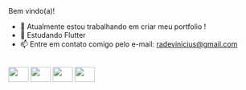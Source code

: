 <header>
<link rel="stylesheet" href="https://cdn.jsdelivr.net/gh/devicons/devicon@v2.15.1/devicon.min.css">
</header>

Bem vindo(a)! 



- 🔭 Atualmente estou trabalhando em criar meu portfolio !
- 🌱 Estudando Flutter
- 📫 Entre em contato comigo pelo e-mail:  radevinicius@gmail.com



<div style="display: inline_block"><br>        
<img align="center" height="30" width="40" src="https://cdn.jsdelivr.net/gh/devicons/devicon/icons/dart/dart-plain-wordmark.svg" />   
<img align="center" height="30" width="40" src="https://cdn.jsdelivr.net/gh/devicons/devicon/icons/android/android-original-wordmark.svg" /> 
<img align="center" height="30" width="40" src="https://cdn.jsdelivr.net/gh/devicons/devicon/icons/react/react-original-wordmark.svg" />
<img align="center" height="30" width="40" src="https://cdn.jsdelivr.net/gh/devicons/devicon/icons/flutter/flutter-original.svg" />

           

          
##



           
          
          
